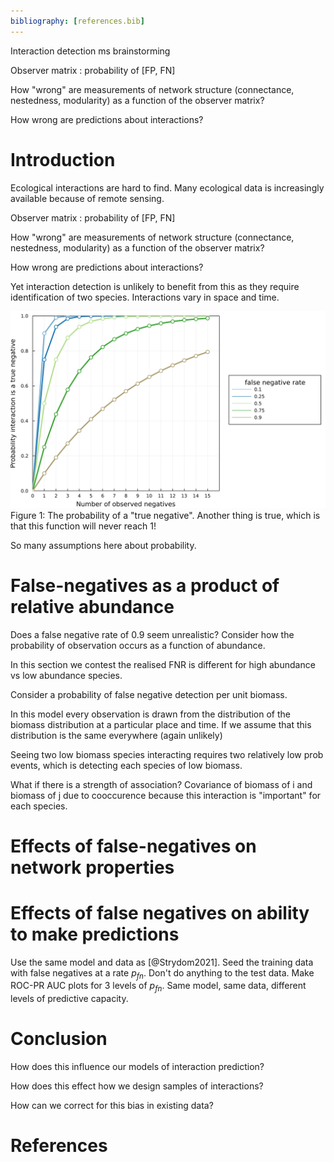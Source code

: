 ```yaml
---
bibliography: [references.bib]
---
```

Interaction detection ms brainstorming

Observer matrix : probability of [FP, FN]

How "wrong" are measurements of network structure
(connectance, nestedness, modularity) as a function
of the observer matrix?

How wrong are predictions about interactions?

# Introduction

Ecological interactions are hard to find. Many ecological data is increasingly
available because of remote sensing.

Observer matrix : probability of [FP, FN]

How "wrong" are measurements of network structure
(connectance, nestedness, modularity) as a function
of the observer matrix?

How wrong are predictions about interactions?

Yet interaction
detection is unlikely to benefit from this as they require identification of
two species. Interactions vary in space and time.

![caption todo](./figures/bernoulli.png)
Figure 1: The probability of a "true negative". Another thing is
true, which is that this function will never reach 1!

So many assumptions here about probability.


# False-negatives as a product of relative abundance

Does a false negative rate of 0.9 seem unrealistic? Consider
how the probability of observation occurs as a function of abundance.

In this section we contest the realised FNR is different for high abundance vs low abundance species.

Consider a probability of false negative detection per unit biomass.

In this model every observation is drawn from the distribution of the biomass distribution at a particular place and time. If we assume that this distribution
is the same everywhere (again unlikely)

Seeing two low biomass species interacting requires two relatively low prob events, which is detecting each species of low biomass.


What if there is a strength of association? Covariance of biomass of i and biomass of j due to cooccurence because this interaction is "important" for each species.


# Effects of false-negatives on network properties



# Effects of false negatives on ability to make predictions

Use the same model and data as [@Strydom2021]. Seed the training
data with false negatives at a rate $p_{fn}$. Don't do anything to
the test data. Make ROC-PR AUC plots for 3 levels of $p_{fn}$. Same
model, same data, different levels of predictive capacity.


# Conclusion

How does this influence our models of interaction prediction?

How does this effect how we design samples of interactions?

How can we correct for this bias in existing data?

# References
